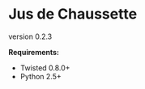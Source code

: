 Jus de Chaussette
=================

version 0.2.3

**Requirements:**

- Twisted 0.8.0+
- Python 2.5+
